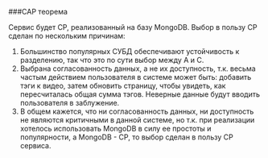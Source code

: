 ###CAP теорема

Сервис будет CP, реализованный на базу MongoDB. Выбор в пользу CP сделан по нескольким причинам:

1. Большинство популярных СУБД обеспечивают устойчивость к разделению, так что это по сути выбор между A и С.
2. Выбрана согласованность данных, а не их доступность, т.к. весьма частым действием пользователя в системе может быть:
добавить тэги к видео, затем обновить страницу, чтобы увидеть, как пересчиталась общая сумма тэгов.
Неверные данные будут вводить пользователя в заблужение.
3. В общем кажется, что ни согласованность данных, ни доступность не являются критичными в данной системе,
но т.к. при реализации хотелось использовать MongoDB в силу ее простоты и популярности, а MongoDB - CP,
то выбор сделан в пользу CP сервиса.
